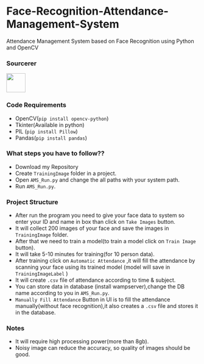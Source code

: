 # Face-Recognition-Attendance-Management-System
Attendance Management System based on Face Recognition using Python and OpenCV

### Sourcerer
<img src="https://avatars.githubusercontent.com/u/105853513?v=4" height="50px" width="50px" alt=""/>

### Code Requirements
- OpenCV(`pip install opencv-python`)
- Tkinter(Available in python)
- PIL (`pip install Pillow`)
- Pandas(`pip install pandas`)

### What steps you have to follow??
- Download my Repository 
- Create `TrainingImage` folder in a project.
- Open `AMS_Run.py` and change the all paths with your system path.
- Run `AMS_Run.py`.

### Project Structure

- After run the program you need to give your face data to system so enter your ID and name in box than click on `Take Images` button.
- It will collect 200 images of your face and save the images in `TrainingImage` folder.
- After that we need to train a model(to train a model click on `Train Image` button).
- It will take 5-10 minutes for training(for 10 person data).
- After training click on `Automatic Attendance` ,it will fill the attendance by scanning your face using its trained model (model will save in `TrainingImageLabel` )
- It will create `.csv` file of attendance according to time & subject.
- You can store data in database (install wampserver),change the DB name according to you in `AMS_Run.py`.
- `Manually Fill Attendance` Button in UI is to fill the attendance manually(without face recognition),it also creates a `.csv` file and stores it in the database.


### Notes
- It will require high processing power(more than 8gb).
- Noisy image can reduce the accuracy, so quality of images should be good.
